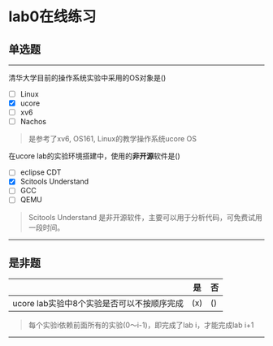 # lab0在线练习

## 单选题

---

清华大学目前的操作系统实验中采用的OS对象是()

- [ ] Linux
- [x] ucore
- [ ] xv6
- [ ] Nachos

> 是参考了xv6, OS161, Linux的教学操作系统ucore OS

在ucore lab的实验环境搭建中，使用的**非开源**软件是()

- [ ] eclipse CDT
- [x] Scitools Understand
- [ ] GCC
- [ ] QEMU

>  Scitools Understand 是非开源软件，主要可以用于分析代码，可免费试用一段时间。

---

## 是非题

|                  | 是 | 否 |
| ---------------- | ---- | --- |
ucore lab实验中8个实验是否可以不按顺序完成|(x)|()|

> 每个实验i依赖前面所有的实验(0～i-1)，即完成了lab i，才能完成lab i+1

---
